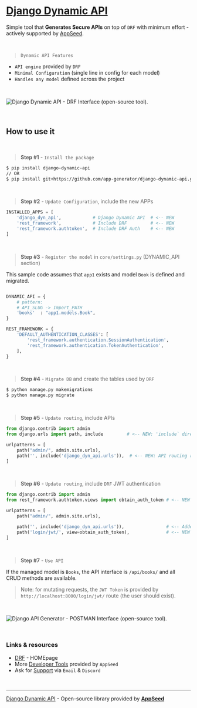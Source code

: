 # [Django Dynamic API](https://github.com/app-generator/django-dynamic-api)

Simple tool that **Generates Secure APIs** on top of `DRF` with minimum effort - actively supported by [AppSeed](https://appseed.us/).

<br />

> `Dynamic API Features` 

- `API engine` provided by `DRF`
- `Minimal Configuration` (single line in config for each model)
- `Handles any model` defined across the project

<br />

![Django Dynamic API - DRF Interface (open-source tool).](https://user-images.githubusercontent.com/51070104/197181145-f7458df7-23c3-4c14-bcb1-8e168882a104.jpg)

<br />

## How to use it

<br />

> **Step #1** - `Install the package` 

```bash
$ pip install django-dynamic-api
// OR
$ pip install git+https://github.com/app-generator/django-dynamic-api.git
```

<br />

> **Step #2** - `Update Configuration`, include the new APPs

```python
INSTALLED_APPS = [
    'django_dyn_api',            # Django Dynamic API  # <-- NEW
    'rest_framework',            # Include DRF         # <-- NEW 
    'rest_framework.authtoken',  # Include DRF Auth    # <-- NEW   
]
```

<br />

> **Step #3** - `Register the model` in `core/settings.py` (DYNAMIC_API section)

This sample code assumes that `app1` exists and model `Book` is defined and migrated.

```python

DYNAMIC_API = {
    # pattern: 
    # API_SLUG -> Import_PATH 
    'books'  : "app1.models.Book",
}

REST_FRAMEWORK = {
    'DEFAULT_AUTHENTICATION_CLASSES': [
        'rest_framework.authentication.SessionAuthentication',
        'rest_framework.authentication.TokenAuthentication',
    ],
}

```

<br />

> **Step #4** - `Migrate DB` and create the tables used by `DRF` 

```bash
$ python manage.py makemigrations
$ python manage.py migrate
```

<br />

> **Step #5** - `Update routing`, include APIs 

```python
from django.contrib import admin
from django.urls import path, include         # <-- NEW: 'include` directive added

urlpatterns = [
    path("admin/", admin.site.urls),
    path('', include('django_dyn_api.urls')),  # <-- NEW: API routing rules
]    
```    

<br />

> **Step #6** - `Update routing`, include `DRF` JWT authentication  

```python
from django.contrib import admin
from rest_framework.authtoken.views import obtain_auth_token # <-- NEW

urlpatterns = [
    path("admin/", admin.site.urls),     

    path('', include('django_dyn_api.urls')),                # <-- Added in the previous step
    path('login/jwt/', view=obtain_auth_token),              # <-- NEW
]    
```    

<br />

> **Step #7** - `Use API` 

If the managed model is `Books`, the API interface is `/api/books/` and all CRUD methods are available. 

> Note: for mutating requests, the `JWT Token` is provided by `http://localhost:8000/login/jwt/` route (the user should exist). 

<br />

![Django API Generator - POSTMAN Interface (open-source tool).](https://user-images.githubusercontent.com/51070104/197181265-eb648e27-e5cf-4f3c-b330-d000aba53c6a.jpg)

<br />

### Links & resources 

- [DRF](https://www.django-rest-framework.org/) - HOMEpage
- More [Developer Tools](https://appseed.us/developer-tools/) provided by `AppSeed`
- Ask for [Support](https://appseed.us/support/) via `Email` & `Discord` 

<br />

---
[Django Dynamic API](https://github.com/app-generator/django-dynamic-api) - Open-source library provided by **[AppSeed](https://appseed.us/)**
